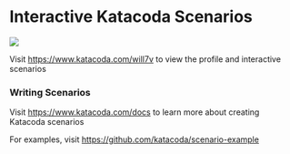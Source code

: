 # Interactive Katacoda Scenarios

[![](http://shields.katacoda.com/katacoda/will7v/count.svg)](https://www.katacoda.com/will7v "Get your profile on Katacoda.com")

Visit https://www.katacoda.com/will7v to view the profile and interactive scenarios

### Writing Scenarios
Visit https://www.katacoda.com/docs to learn more about creating Katacoda scenarios

For examples, visit https://github.com/katacoda/scenario-example
